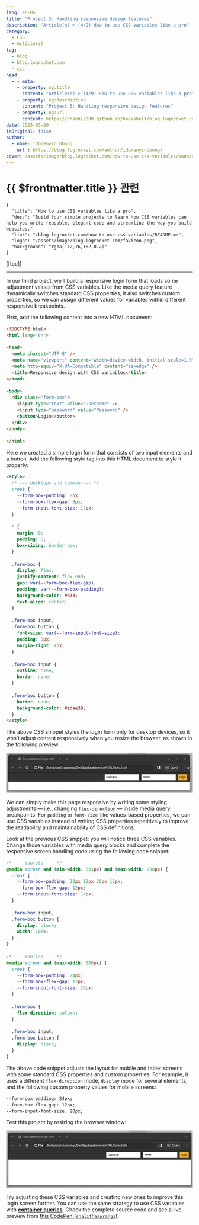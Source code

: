 ```yaml
---
lang: en-US
title: "Project 3: Handling responsive design features"
description: "Article(s) > (4/9) How to use CSS variables like a pro" 
category:
  - CSS
  - Article(s)
tag:
  - blog
  - blog.logrocket.com
  - css
head:
  - - meta:
    - property: og:title
      content: "Article(s) > (4/9) How to use CSS variables like a pro"
    - property: og:description
      content: "Project 3: Handling responsive design features"
    - property: og:url
      content: https://chanhi2000.github.io/bookshelf/blog.logrocket.com/how-to-use-css-variables/project-3-handling-responsive-design-features.html
date: 2025-03-20
isOriginal: false
author:
  - name: Idorenyin Obong
    url : https://blog.logrocket.com/author/idorenyinobong/
cover: /assets/image/blog.logrocket.com/how-to-use-css-variables/banner.png
---
```


# {{ $frontmatter.title }} 관련

```component VPCard
{
  "title": "How to use CSS variables like a pro",
  "desc": "Build four simple projects to learn how CSS variables can help you write reusable, elegant code and streamline the way you build websites.",
  "link": "/blog.logrocket.com/how-to-use-css-variables/README.md",
  "logo": "/assets/image/blog.logrocket.com/favicon.png",
  "background": "rgba(112,76,182,0.2)"
}
```

[[toc]]

---

<SiteInfo
  name="How to use CSS variables like a pro"
  desc="Build four simple projects to learn how CSS variables can help you write reusable, elegant code and streamline the way you build websites."
  url="https://blog.logrocket.com/how-to-use-css-variables#project-3-handling-responsive-design-features"
  logo="/assets/image/blog.logrocket.com/favicon.png"
  preview="/assets/image/blog.logrocket.com/how-to-use-css-variables/banner.png"/>

In our third project, we’ll build a responsive login form that loads some adjustment values from CSS variables. Like the media query feature dynamically switches standard CSS properties, it also switches custom properties, so we can assign different values for variables within different responsive breakpoints.

First, add the following content into a new HTML document:

```html
<!DOCTYPE html>
<html lang="en">

<head>
  <meta charset="UTF-8" />
  <meta name="viewport" content="width=device-width, initial-scale=1.0" />
  <meta http-equiv="X-UA-Compatible" content="ie=edge" />
  <title>Responsive design with CSS variables</title>
</head>

<body>
  <div class="form-box">
    <input type="text" value="Username" />
    <input type="password" value="Password" />
    <button>Login</button>
  </div>
</body>

</html>
```

Here we created a simple login form that consists of two input elements and a button. Add the following style tag into this HTML document to style it properly:

```html :collapsed-lines
<style>
  /* --- desktops and common --- */
  :root {
    --form-box-padding: 8px;
    --form-box-flex-gap: 8px;
    --form-input-font-size: 12px;
  }

  * {
    margin: 0;
    padding: 0;
    box-sizing: border-box;
  }

  .form-box {
    display: flex;
    justify-content: flex-end;
    gap: var(--form-box-flex-gap);
    padding: var(--form-box-padding);
    background-color: #333;
    text-align: center;
  }

  .form-box input,
  .form-box button {
    font-size: var(--form-input-font-size);
    padding: 8px;
    margin-right: 4px;
  }

  .form-box input {
    outline: none;
    border: none;
  }

  .form-box button {
    border: none;
    background-color: #edae39;
  }
</style>
```

The above CSS snippet styles the login form only for desktop devices, so it won’t adjust content responsively when you resize the browser, as shown in the following preview:

![Example Of Webpage Without Responsive Elements Displaying Desktop Only Styles Even As Viewport Shrinks](/assets/image/blog.logrocket.com/how-to-use-css-variables/img6-Non-responsive-webpage-desktop-only-styles.webp)

We can simply make this page responsive by writing some styling adjustments — i.e., changing `flex-direction` — inside media query breakpoints. For `padding` or `font-size`-like values-based properties, we can use CSS variables instead of writing CSS properties repetitively to improve the readability and maintainability of CSS definitions.

Look at the previous CSS snippet: you will notice three CSS variables. Change those variables with media query blocks and complete the responsive screen handling code using the following code snippet:

```css :collapsed-lines
/* --- tablets --- */
@media screen and (min-width: 601px) and (max-width: 900px) {
  :root {
    --form-box-padding: 20px 12px 20px 12px;
    --form-box-flex-gap: 12px;
    --form-input-font-size: 14px;
  }

  .form-box input,
  .form-box button {
    display: block;
    width: 100%;
  }
}

/* --- mobiles --- */
@media screen and (max-width: 600px) {
  :root {
    --form-box-padding: 24px;
    --form-box-flex-gap: 12px;
    --form-input-font-size: 20px;
  }

  .form-box {
    flex-direction: column;
  }

  .form-box input,
  .form-box button {
    display: block;
  }
}
```

The above code snippet adjusts the layout for mobile and tablet screens with some standard CSS properties and custom properties. For example, it uses a different `flex-direction` mode, `display` mode for several elements, and the following custom property values for mobile screens:

```css
--form-box-padding: 24px;
--form-box-flex-gap: 12px;
--form-input-font-size: 20px;
```

Test this project by resizing the browser window:

![Example Of Project With Responsive Webpage Styles Adjusting As Viewport Shrinks](/assets/image/blog.logrocket.com/how-to-use-css-variables/img7-Responsive-webpage-styles-adjust-screen-size.gif)

Try adjusting these CSS variables and creating new ones to improve this login screen further. You can use the same strategy to use CSS variables with [**container queries**](/blog.logrocket.com/css-container-queries-guide.md). Check the complete source code and see a live preview from [this CodePen (<VPIcon icon="fa-brands fa-codepen"/>`shalithasuranga`)](https://codepen.io/shalithasuranga/pen/QWoBaWr).

<CodePen
  user="shalithasuranga"
  slug-hash="QWoBaWr"
  title="Project #3: Responsive design breakpoints"
  :default-tab="['css','result']"
  :theme="$isDarkmode ? 'dark': 'light'"/>
